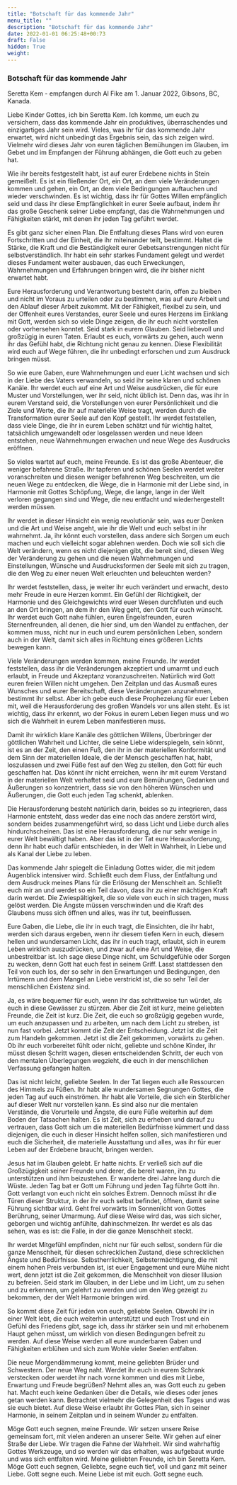 ```yaml
---
title: "Botschaft für das kommende Jahr"
menu_title: ""
description: "Botschaft für das kommende Jahr"
date: 2022-01-01 06:25:48+00:73
draft: False
hidden: True
weight:
---
```

### Botschaft für das kommende Jahr

Seretta Kem - empfangen durch Al Fike am 1. Januar 2022, Gibsons, BC, Kanada.

Liebe Kinder Gottes, ich bin Seretta Kem. Ich komme, um euch zu versichern, dass das kommende Jahr ein produktives, überraschendes und einzigartiges Jahr sein wird. Vieles, was ihr für das kommende Jahr erwartet, wird nicht unbedingt das Ergebnis sein, das sich zeigen wird. Vielmehr wird dieses Jahr von euren täglichen Bemühungen im Glauben, im Gebet und im Empfangen der Führung abhängen, die Gott euch zu geben hat.

Wie ihr bereits festgestellt habt, ist auf eurer Erdebene nichts in Stein gemeißelt. Es ist ein fließender Ort, ein Ort, an dem viele Veränderungen kommen und gehen, ein Ort, an dem viele Bedingungen auftauchen und wieder verschwinden. Es ist wichtig, dass ihr für Gottes Willen empfänglich seid und dass ihr diese Empfänglichkeit in eurer Seele aufbaut, indem ihr das große Geschenk seiner Liebe empfangt, das die Wahrnehmungen und Fähigkeiten stärkt, mit denen ihr jeden Tag geführt werdet.

Es gibt ganz sicher einen Plan. Die Entfaltung dieses Plans wird von euren Fortschritten und der Einheit, die ihr miteinander teilt, bestimmt. Haltet die Stärke, die Kraft und die Beständigkeit eurer Gebetsanstrengungen nicht für selbstverständlich. Ihr habt ein sehr starkes Fundament gelegt und werdet dieses Fundament weiter ausbauen, das euch Erweckungen, Wahrnehmungen und Erfahrungen bringen wird, die ihr bisher nicht erwartet habt.

Eure Herausforderung und Verantwortung besteht darin, offen zu bleiben und nicht im Voraus zu urteilen oder zu bestimmen, was auf eure Arbeit und den Ablauf dieser Arbeit zukommt. Mit der Fähigkeit, flexibel zu sein, und der Offenheit eures Verstandes, eurer Seele und eures Herzens im Einklang mit Gott, werden sich so viele Dinge zeigen, die ihr euch nicht vorstellen oder vorhersehen konntet. Seid stark in eurem Glauben. Seid liebevoll und großzügig in euren Taten. Erlaubt es euch, vorwärts zu gehen, auch wenn ihr das Gefühl habt, die Richtung nicht genau zu kennen. Diese Flexibilität wird euch auf Wege führen, die ihr unbedingt erforschen und zum Ausdruck bringen müsst.

So wie eure Gaben, eure Wahrnehmungen und euer Licht wachsen und sich in der Liebe des Vaters verwandeln, so seid ihr seine klaren und schönen Kanäle. Ihr werdet euch auf eine Art und Weise ausdrücken, die für eure Muster und Vorstellungen, wer ihr seid, nicht üblich ist. Denn das, was ihr in eurem Verstand seid, die Vorstellungen von eurer Persönlichkeit und die Ziele und Werte, die ihr auf materielle Weise tragt, werden durch die Transformation eurer Seele auf den Kopf gestellt. Ihr werdet feststellen, dass viele Dinge, die ihr in eurem Leben schätzt und für wichtig haltet, tatsächlich umgewandelt oder losgelassen werden und neue Ideen entstehen, neue Wahrnehmungen erwachen und neue Wege des Ausdrucks eröffnen.

So vieles wartet auf euch, meine Freunde. Es ist das große Abenteuer, die weniger befahrene Straße. Ihr tapferen und schönen Seelen werdet weiter voranschreiten und diesen weniger befahrenen Weg beschreiten, um die neuen Wege zu entdecken, die Wege, die in Harmonie mit der Liebe sind, in Harmonie mit Gottes Schöpfung, Wege, die lange, lange in der Welt verloren gegangen sind und Wege, die neu entfacht und wiederhergestellt werden müssen.

Ihr werdet in dieser Hinsicht ein wenig revolutionär sein, was euer Denken und die Art und Weise angeht, wie ihr die Welt und euch selbst in ihr wahrnehmt. Ja, ihr könnt euch vorstellen, dass andere sich Sorgen um euch machen und euch vielleicht sogar ablehnen werden. Doch wie soll sich die Welt verändern, wenn es nicht diejenigen gibt, die bereit sind, diesen Weg der Veränderung zu gehen und die neuen Wahrnehmungen und Einstellungen, Wünsche und Ausdrucksformen der Seele mit sich zu tragen, die den Weg zu einer neuen Welt erleuchten und beleuchten werden?

Ihr werdet feststellen, dass, je weiter ihr euch verändert und erwacht, desto mehr Freude in eure Herzen kommt. Ein Gefühl der Richtigkeit, der Harmonie und des Gleichgewichts wird euer Wesen durchfluten und euch an den Ort bringen, an dem ihr den Weg geht, den Gott für euch wünscht. Ihr werdet euch Gott nahe fühlen, euren Engelsfreunden, euren Sternenfreunden, all denen, die hier sind, um den Wandel zu entfachen, der kommen muss, nicht nur in euch und eurem persönlichen Leben, sondern auch in der Welt, damit sich alles in Richtung eines größeren Lichts bewegen kann.

Viele Veränderungen werden kommen, meine Freunde. Ihr werdet feststellen, dass ihr die Veränderungen akzeptiert und umarmt und euch erlaubt, in Freude und Akzeptanz voranzuschreiten. Natürlich wird Gott euren freien Willen nicht umgehen. Den Zeitplan und das Ausmaß eures Wunsches und eurer Bereitschaft, diese Veränderungen anzunehmen, bestimmt ihr selbst. Aber ich gebe euch diese Prophezeiung für euer Leben mit, weil die Herausforderung des großen Wandels vor uns allen steht. Es ist wichtig, dass ihr erkennt, wo der Fokus in eurem Leben liegen muss und wo sich die Wahrheit in eurem Leben manifestieren muss.

Damit ihr wirklich klare Kanäle des göttlichen Willens, Überbringer der göttlichen Wahrheit und Lichter, die seine Liebe widerspiegeln, sein könnt, ist es an der Zeit, den einen Fuß, den ihr in der materiellen Konformität und dem Sinn der materiellen Ideale, die der Mensch geschaffen hat, habt, loszulassen und zwei Füße fest auf den Weg zu stellen, den Gott für euch geschaffen hat. Das könnt ihr nicht erreichen, wenn ihr mit eurem Verstand in der materiellen Welt verhaftet seid und eure Bemühungen, Gedanken und Äußerungen so konzentriert, dass sie von den höheren Wünschen und Äußerungen, die Gott euch jeden Tag schenkt, ablenken.

Die Herausforderung besteht natürlich darin, beides so zu integrieren, dass Harmonie entsteht, dass weder das eine noch das andere zerstört wird, sondern beides zusammengeführt wird, so dass Licht und Liebe durch alles hindurchscheinen. Das ist eine Herausforderung, die nur sehr wenige in eurer Welt bewältigt haben. Aber das ist in der Tat eure Herausforderung, denn ihr habt euch dafür entschieden, in der Welt in Wahrheit, in Liebe und als Kanal der Liebe zu leben.

Das kommende Jahr spiegelt die Einladung Gottes wider, die mit jedem Augenblick intensiver wird. Schließt euch dem Fluss, der Entfaltung und dem Ausdruck meines Plans für die Erlösung der Menschheit an. Schließt euch mir an und werdet so ein Teil davon, dass ihr zu einer mächtigen Kraft darin werdet. Die Zwiespältigkeit, die so viele von euch in sich tragen, muss gelöst werden. Die Ängste müssen verschwinden und die Kraft des Glaubens muss sich öffnen und alles, was ihr tut, beeinflussen.

Eure Gaben, die Liebe, die ihr in euch tragt, die Einsichten, die ihr habt, werden sich daraus ergeben, wenn ihr diesem tiefen Kern in euch, diesem hellen und wundersamen Licht, das ihr in euch tragt, erlaubt, sich in eurem Leben wirklich auszudrücken, und zwar auf eine Art und Weise, die unbestreitbar ist. Ich sage diese Dinge nicht, um Schuldgefühle oder Sorgen zu wecken, denn Gott hat euch fest in seinem Griff. Lasst stattdessen den Teil von euch los, der so sehr in den Erwartungen und Bedingungen, den Irrtümern und dem Mangel an Liebe verstrickt ist, die so sehr Teil der menschlichen Existenz sind.

Ja, es wäre bequemer für euch, wenn ihr das schrittweise tun würdet, als euch in diese Gewässer zu stürzen. Aber die Zeit ist kurz, meine geliebten Freunde, die Zeit ist kurz. Die Zeit, die euch so großzügig gegeben wurde, um euch anzupassen und zu arbeiten, um nach dem Licht zu streben, ist nun fast vorbei. Jetzt kommt die Zeit der Entscheidung. Jetzt ist die Zeit zum Handeln gekommen. Jetzt ist die Zeit gekommen, vorwärts zu gehen. Ob ihr euch vorbereitet fühlt oder nicht, geliebte und schöne Kinder, ihr müsst diesen Schritt wagen, diesen entscheidenden Schritt, der euch von den mentalen Überlegungen wegzieht, die euch in der menschlichen Verfassung gefangen halten.

Das ist nicht leicht, geliebte Seelen. In der Tat liegen euch alle Ressourcen des Himmels zu Füßen. Ihr habt alle wundersamen Segnungen Gottes, die jeden Tag auf euch einströmen. Ihr habt alle Vorteile, die sich ein Sterblicher auf dieser Welt nur vorstellen kann. Es sind also nur die mentalen Verstände, die Vorurteile und Ängste, die eure Füße weiterhin auf dem Boden der Tatsachen halten. Es ist Zeit, sich zu erheben und darauf zu vertrauen, dass Gott sich um die materiellen Bedürfnisse kümmert und dass diejenigen, die euch in dieser Hinsicht helfen sollen, sich manifestieren und euch die Sicherheit, die materielle Ausstattung und alles, was ihr für euer Leben auf der Erdebene braucht, bringen werden.

Jesus hat im Glauben gelebt. Er hatte nichts. Er verließ sich auf die Großzügigkeit seiner Freunde und derer, die bereit waren, ihn zu unterstützen und ihm beizustehen. Er wanderte drei Jahre lang durch die Wüste. Jeden Tag bat er Gott um Führung und jeden Tag führte Gott ihn. Gott verlangt von euch nicht ein solches Extrem. Dennoch müsst ihr die Türen dieser Struktur, in der ihr euch selbst befindet, öffnen, damit seine Führung sichtbar wird. Geht frei vorwärts im Sonnenlicht von Gottes Berührung, seiner Umarmung. Auf diese Weise wird das, was sich sicher, geborgen und wichtig anfühlte, dahinschmelzen. Ihr werdet es als das sehen, was es ist: die Falle, in der die ganze Menschheit steckt.

Ihr werdet Mitgefühl empfinden, nicht nur für euch selbst, sondern für die ganze Menschheit, für diesen schrecklichen Zustand, diese schrecklichen Ängste und Bedürfnisse. Selbstherrlichkeit, Selbstermächtigung, die mit einem hohen Preis verbunden ist, ist euer Engagement und eure Mühe nicht wert, denn jetzt ist die Zeit gekommen, die Menschheit von dieser Illusion zu befreien. Seid stark im Glauben, in der Liebe und im Licht, um zu sehen und zu erkennen, um gelehrt zu werden und um den Weg gezeigt zu bekommen, der der Welt Harmonie bringen wird.

So kommt diese Zeit für jeden von euch, geliebte Seelen. Obwohl ihr in einer Welt lebt, die euch weiterhin unterstützt und euch Trost und ein Gefühl des Friedens gibt, sage ich, dass ihr stärker sein und mit erhobenem Haupt gehen müsst, um wirklich von diesen Bedingungen befreit zu werden. Auf diese Weise werden all eure wunderbaren Gaben und Fähigkeiten erblühen und sich zum Wohle vieler Seelen entfalten.

Die neue Morgendämmerung kommt, meine geliebten Brüder und Schwestern. Der neue Weg naht. Werdet ihr euch in eurem Schrank verstecken oder werdet ihr nach vorne kommen und dies mit Liebe, Erwartung und Freude begrüßen? Nehmt alles an, was Gott euch zu geben hat. Macht euch keine Gedanken über die Details, wie dieses oder jenes getan werden kann. Betrachtet vielmehr die Gelegenheit des Tages und was sie euch bietet. Auf diese Weise erlaubt ihr Gottes Plan, sich in seiner Harmonie, in seinem Zeitplan und in seinem Wunder zu entfalten.

Möge Gott euch segnen, meine Freunde. Wir setzen unsere Reise gemeinsam fort, mit vielen anderen an unserer Seite. Wir gehen auf einer Straße der Liebe. Wir tragen die Fahne der Wahrheit. Wir sind wahrhaftig Gottes Werkzeuge, und so werden wir das erhalten, was aufgebaut wurde und was sich entfalten wird. Meine geliebten Freunde, ich bin Seretta Kem. Möge Gott euch segnen, Geliebte, segne euch tief, voll und ganz mit seiner Liebe. Gott segne euch. Meine Liebe ist mit euch. Gott segne euch.
